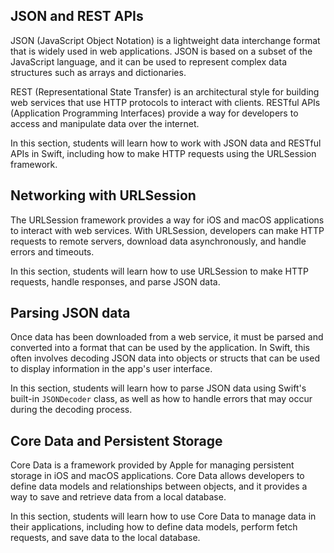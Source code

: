 ## JSON and REST APIs

JSON (JavaScript Object Notation) is a lightweight data interchange format that is widely used in web applications. JSON is based on a subset of the JavaScript language, and it can be used to represent complex data structures such as arrays and dictionaries. 

REST (Representational State Transfer) is an architectural style for building web services that use HTTP protocols to interact with clients. RESTful APIs (Application Programming Interfaces) provide a way for developers to access and manipulate data over the internet.

In this section, students will learn how to work with JSON data and RESTful APIs in Swift, including how to make HTTP requests using the URLSession framework.

## Networking with URLSession

The URLSession framework provides a way for iOS and macOS applications to interact with web services. With URLSession, developers can make HTTP requests to remote servers, download data asynchronously, and handle errors and timeouts.

In this section, students will learn how to use URLSession to make HTTP requests, handle responses, and parse JSON data.

## Parsing JSON data

Once data has been downloaded from a web service, it must be parsed and converted into a format that can be used by the application. In Swift, this often involves decoding JSON data into objects or structs that can be used to display information in the app's user interface.

In this section, students will learn how to parse JSON data using Swift's built-in `JSONDecoder` class, as well as how to handle errors that may occur during the decoding process.

## Core Data and Persistent Storage

Core Data is a framework provided by Apple for managing persistent storage in iOS and macOS applications. Core Data allows developers to define data models and relationships between objects, and it provides a way to save and retrieve data from a local database.

In this section, students will learn how to use Core Data to manage data in their applications, including how to define data models, perform fetch requests, and save data to the local database.
